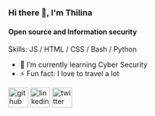 ### Hi there 👋, I'm Thilina
#### Open source and Information security

Skills:  JS / HTML / CSS / Bash / Python

- 🌱 I’m currently learning Cyber Security 
- ⚡ Fun fact: I love to travel a lot 


[<img src='https://cdn.jsdelivr.net/npm/simple-icons@3.0.1/icons/github.svg' alt='github' height='40'>](https://github.com/th1l1n4)  [<img src='https://cdn.jsdelivr.net/npm/simple-icons@3.0.1/icons/linkedin.svg' alt='linkedin' height='40'>](https://www.linkedin.com/in/thilina-herath/)  [<img src='https://cdn.jsdelivr.net/npm/simple-icons@3.0.1/icons/twitter.svg' alt='twitter' height='40'>](https://twitter.com/thilin4_h3r4th)
